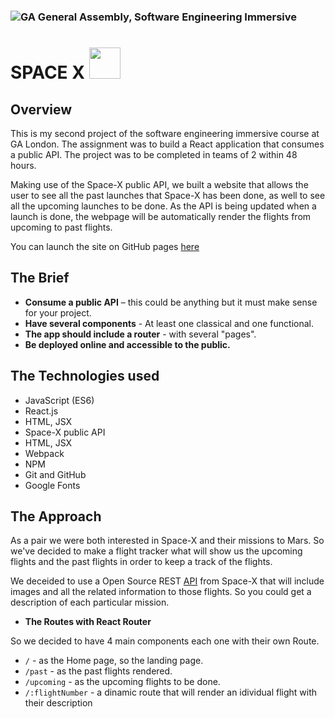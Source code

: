### ![GA](https://cloud.githubusercontent.com/assets/40461/8183776/469f976e-1432-11e5-8199-6ac91363302b.png) General Assembly, Software Engineering Immersive
# SPACE X <img src= src/images/spacexlogo.png.png height=50 width=50 />

## Overview


This is my second project of the software engineering immersive course at GA London. The assignment was to build a React application that consumes a public API. The project was to be completed in teams of 2 within 48 hours.

Making use of the Space-X public API, we built a website that allows the user to see all the past launches that Space-X has been done, as well to see all the upcoming launches to be done. 
As the API is being updated when a launch is done, the webpage will be automatically render the flights from upcoming to past flights.


You can launch the site on GitHub pages [here](https://dromerosalem.github.io/project-2/) 

## The Brief 

- **Consume a public API**  – this could be anything but it must make sense for your project.
- **Have several components** - At least one classical and one functional.
- **The app should include a router**  - with several "pages".
- **Be deployed online and accessible to the public.** 



## The Technologies used 

- JavaScript (ES6)
- React.js
- HTML, JSX
- Space-X public API
- HTML, JSX
- Webpack
- NPM
- Git and GitHub
- Google Fonts


## The Approach 

As a pair we were both interested in Space-X  and their missions to Mars. So we've decided to make a flight tracker what will show us the upcoming flights and the past flights in order to keep a track of the flights. 

We deceided to use a Open Source REST  [API](https://docs.spacexdata.com/?version=latest#5fc4c846-c373-43df-a10a-e9faf80a8b0a)  from Space-X that will include images and all the related information to those flights. So you could get a description of each particular mission.


- **The Routes with React Router**

So we decided to have 4 main components each one with their own Route.
- `/` - as the Home page, so the landing page.
- `/past` - as the past flights rendered.
- `/upcoming` - as the upcoming flights to be done.
- `/:flightNumber` - a dinamic route that will render an idividual flight with      their description  








